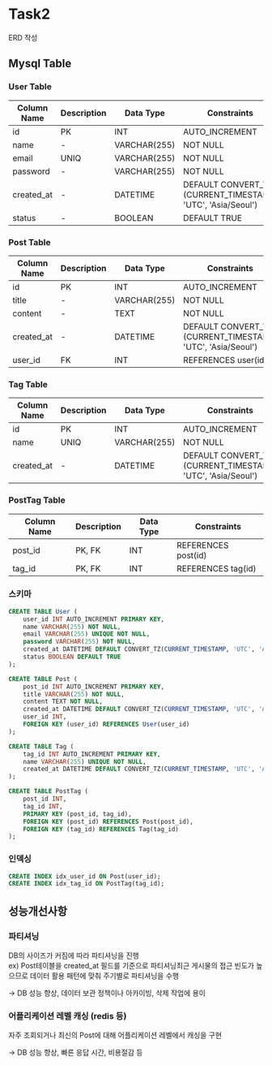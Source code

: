 # Task2

ERD 작성

## Mysql Table

### User Table

| Column Name | Description | Data Type     | Constraints                |
|-------------|-------------|---------------|----------------------------|
| id          | PK          | INT           | AUTO_INCREMENT             |
| name        | -           | VARCHAR(255)  | NOT NULL                   |
| email       | UNIQ        | VARCHAR(255)  | NOT NULL                   |
| password    | -           | VARCHAR(255)  | NOT NULL                   |
| created_at  | -           | DATETIME      | DEFAULT CONVERT_TZ<br/>(CURRENT_TIMESTAMP, 'UTC', 'Asia/Seoul') |
| status      | -           | BOOLEAN       | DEFAULT TRUE               |

### Post Table

| Column Name | Description | Data Type     | Constraints                |
|-------------|-------------|---------------|----------------------------|
| id          | PK          | INT           | AUTO_INCREMENT             |
| title       | -           | VARCHAR(255)  | NOT NULL                   |
| content     | -           | TEXT          | NOT NULL                   |
| created_at  | -           | DATETIME      | DEFAULT CONVERT_TZ<br/>(CURRENT_TIMESTAMP, 'UTC', 'Asia/Seoul') |
| user_id     | FK          | INT           | REFERENCES user(id)        |

### Tag Table

| Column Name | Description | Data Type     | Constraints                |
|-------------|-------------|---------------|----------------------------|
| id          | PK          | INT           | AUTO_INCREMENT             |
| name        | UNIQ        | VARCHAR(255)  | NOT NULL                   |
| created_at  | -           | DATETIME      | DEFAULT CONVERT_TZ<br/>(CURRENT_TIMESTAMP, 'UTC', 'Asia/Seoul') |

### PostTag Table

| Column Name | Description | Data Type     | Constraints                |
|-------------|-------------|---------------|----------------------------|
| post_id     | PK, FK      | INT           | REFERENCES post(id)        |
| tag_id      | PK, FK      | INT           | REFERENCES tag(id)         |


### 스키마
```SQL
CREATE TABLE User (
    user_id INT AUTO_INCREMENT PRIMARY KEY,
    name VARCHAR(255) NOT NULL,
    email VARCHAR(255) UNIQUE NOT NULL,
    password VARCHAR(255) NOT NULL,
    created_at DATETIME DEFAULT CONVERT_TZ(CURRENT_TIMESTAMP, 'UTC', 'Asia/Seoul'),
    status BOOLEAN DEFAULT TRUE
);

CREATE TABLE Post (
    post_id INT AUTO_INCREMENT PRIMARY KEY,
    title VARCHAR(255) NOT NULL,
    content TEXT NOT NULL,
    created_at DATETIME DEFAULT CONVERT_TZ(CURRENT_TIMESTAMP, 'UTC', 'Asia/Seoul'),
    user_id INT,
    FOREIGN KEY (user_id) REFERENCES User(user_id)
);

CREATE TABLE Tag (
    tag_id INT AUTO_INCREMENT PRIMARY KEY,
    name VARCHAR(255) UNIQUE NOT NULL,
    created_at DATETIME DEFAULT CONVERT_TZ(CURRENT_TIMESTAMP, 'UTC', 'Asia/Seoul'),
);

CREATE TABLE PostTag (
    post_id INT,
    tag_id INT,
    PRIMARY KEY (post_id, tag_id),
    FOREIGN KEY (post_id) REFERENCES Post(post_id),
    FOREIGN KEY (tag_id) REFERENCES Tag(tag_id)
);
```

### 인덱싱
```sql
CREATE INDEX idx_user_id ON Post(user_id);
CREATE INDEX idx_tag_id ON PostTag(tag_id);
```

## 성능개선사항

### 파티셔닝
DB의 사이즈가 커짐에 따라 파티셔닝을 진행 <br/>
ex) Post테이블을 created_at 필드를 기준으로 파티셔닝최근 게시물의 접근 빈도가 높으므로 데이터 활용 패턴에 맞춰 주기별로 파티셔닝을 수행

→  DB 성능 향상, 데이터 보관 정책이나 아카이빙, 삭제 작업에 용이

### 어플리케이션 레벨 캐싱 (redis 등)

자주 조회되거나 최신의 Post에 대해 어플리케이션 레벨에서 캐싱을 구현

→  DB 성능 향상, 빠른 응답 시간, 비용절감 등